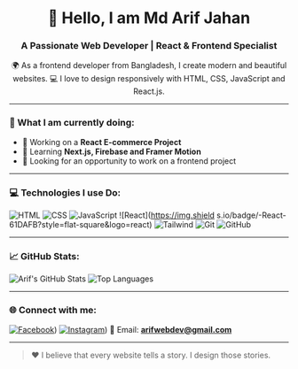 <h1 align="center">👋 Hello, I am Md Arif Jahan</h1>
<h3 align="center">A Passionate Web Developer | React & Frontend Specialist</h3>

<p align="center">
🌍 As a frontend developer from Bangladesh, I create modern and beautiful websites.
💻 I love to design responsively with HTML, CSS, JavaScript and React.js.
</p>

---

### 🚀 What I am currently doing:
- 🔭 Working on a **React E-commerce Project**
- 🌱 Learning **Next.js, Firebase and Framer Motion**
- 🤝 Looking for an opportunity to work on a frontend project

---

### 💻 Technologies I use Do:

![HTML](https://img.shields.io/badge/-HTML-E34F26?style=flat-square&logo=html5&logoColor=white)
![CSS](https://img.shields.io/badge/-CSS-1572B6?style=flat-square&logo=css3)
![JavaScript](https://img.shields.io/badge/-JavaScript-F7DF1E?style=flat-square&logo=javascript&logoColor=black)
![React](https://img.shield s.io/badge/-React-61DAFB?style=flat-square&logo=react)
![Tailwind](https://img.shields.io/badge/-Tailwind-38B2AC?style=flat-square&logo=tailwind-css)
![Git](https://img.shields.io/badge/-Git-F05032?style=flat-square&logo=git)
![GitHub](https://img.shields.io/badge/-GitHub-181717?style=flat-square&logo=github)

---

### 📈 GitHub Stats:

![Arif's GitHub Stats](https://github-readme-stats.vercel.app/api?username=arifwebdev&show_icons=true&theme=radical)
![Top Languages](https://github-readme-stats.vercel.app/api/top-langs/?username=arifwebdev&layout=compact&theme=radical)

---

### 🌐 Connect with me:

[![Facebook](https://img.shields.io/badge/Facebook-1877F2?style=flat-square&logo=facebook&logoColor=white)](https://www.facebook.com/arifjahan01))
[![Instagram](https://img.shields.io/badge/LinkedIn-0A66C2?style=flat-square&logo=linkedin&logoColor=white)](https://www.instagram.com/arifjahan864/))
📧 Email: **arifwebdev@gmail.com**

---

> ❤️ I believe that every website tells a story. I design those stories.
